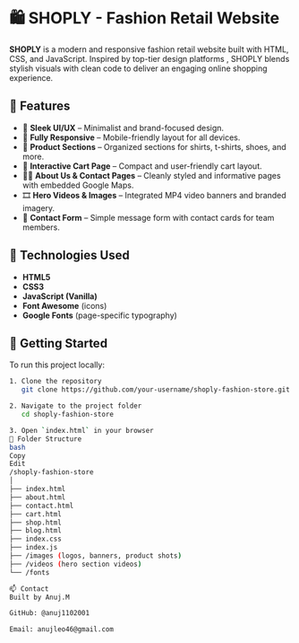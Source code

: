 # 🛍️ SHOPLY - Fashion Retail Website

**SHOPLY** is a modern and responsive fashion retail website built with HTML, CSS, and JavaScript. Inspired by top-tier design platforms , SHOPLY blends stylish visuals with clean code to deliver an engaging online shopping experience.

## 🌟 Features

- 🎨 **Sleek UI/UX** – Minimalist and brand-focused design.
- 📱 **Fully Responsive** – Mobile-friendly layout for all devices.
- 🛒 **Product Sections** – Organized sections for shirts, t-shirts, shoes, and more.
- 🧾 **Interactive Cart Page** – Compact and user-friendly cart layout.
- 🙋‍♀️ **About Us & Contact Pages** – Cleanly styled and informative pages with embedded Google Maps.
- 🎞️ **Hero Videos & Images** – Integrated MP4 video banners and branded imagery.
- 📩 **Contact Form** – Simple message form with contact cards for team members.

## 🔧 Technologies Used

- **HTML5**
- **CSS3**
- **JavaScript (Vanilla)**
- **Font Awesome** (icons)
- **Google Fonts** (page-specific typography)

## 🚀 Getting Started

To run this project locally:

```bash
1. Clone the repository
   git clone https://github.com/your-username/shoply-fashion-store.git

2. Navigate to the project folder
   cd shoply-fashion-store

3. Open `index.html` in your browser
📁 Folder Structure
bash
Copy
Edit
/shoply-fashion-store
│
├── index.html
├── about.html
├── contact.html
├── cart.html
├── shop.html
├── blog.html
├── index.css
├── index.js
├── /images (logos, banners, product shots)
├── /videos (hero section videos)
└── /fonts

📫 Contact
Built by Anuj.M

GitHub: @anuj1102001

Email: anujleo46@gmail.com
